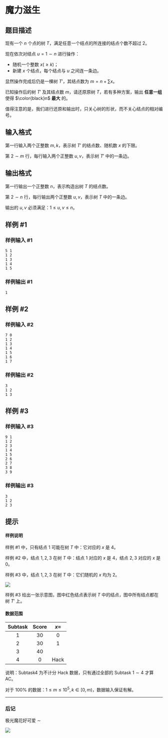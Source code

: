 # 魔力滋生

## 题目描述

现有一个 $n$ 个点的树 $T$，满足任意一个结点的所连接的结点个数不超过 $2$。

现在依次对结点 $u=1\sim n$ 进行操作：

- 随机一个整数 $x(\ge k)$；
- 新建 $x$ 个结点，每个结点与 $u$ 之间连一条边。

显然操作完成后仍是一棵树 $T'$，其结点数为 $m=n+\sum x$。

已知操作后的树 $T'$ 及其结点数 $m$，请还原原树 $T$，若有多种方案，输出 **任意一组** 使得 $\color{black}n$ **最大** 的。

值得注意的是，我们进行还原和输出时，只关心树的形状，而不关心结点的相对编号。

## 输入格式

第一行输入两个正整数 $m,k$，表示树 $T'$ 的结点数、随机数 $x$ 的下限。

第 $2\sim m$ 行，每行输入两个正整数 $u,v$，表示树 $T'$ 中的一条边。

## 输出格式

第一行输出一个正整数 $n$，表示构造出树 $T$ 的结点数。

第 $2\sim n$ 行，每行输出两个正整数 $u,v$，表示树 $T$ 中的一条边。

输出的 $u,v$ 必须满足：$1\le u,v\le n$。

## 样例 #1

### 样例输入 #1
```
5 1
1 2
1 3
1 4
1 5
```

### 样例输出 #1

```
1
```

## 样例 #2

### 样例输入 #2
```
7 0
1 2
1 3
1 4
1 5
1 6
1 7
```

### 样例输出 #2

```
3
1 2
1 3
```

## 样例 #3

### 样例输入 #3
```
9 1
1 2
2 3
1 4
1 5
2 6
2 7
3 8
3 9
```

### 样例输出 #3

```
3
1 2
2 3
```

## 提示

#### 样例说明

样例 $\#1$ 中，只有结点 $1$ 可能在树 $T$ 中：它对应的 $x$ 是 $4$。

样例 $\#2$ 中，结点 $1,2,3$ 在树 $T$ 中：结点 $1$ 对应的 $x$ 是 $4$，结点 $2,3$ 对应的 $x$ 是 $0$。

样例 $\#3$ 中，结点 $1,2,3$ 在树 $T$ 中：它们随机的 $x$ 均为 $2$。

![](https://cdn.luogu.com.cn/upload/image_hosting/4mug6pzd.png)

样例 $\#3$ 给出一张示意图，图中红色结点表示树 $T$ 中的结点，图中所有结点都在树 $T'$ 上。

#### 数据范围

| Subtask | Score | $x=$ |
| :----------: | :----------: | :----------: |
| $1$ | $30$ | $0$ |
| $2$ | $30$ | $1$ |
| $3$ | $40$ |  |
| $4$ | $0$ | Hack |

说明：Subtask4 为不计分 Hack 数据，只有通过全部的 Subtask $1\sim4$ 才算 AC。

对于 $100\%$ 的数据：$1\le m\le10^5,k\in[0,m)$，数据输入保证有解。

---

### 后记

极光魔花好可爱 $\sim$

![](https://cdn.luogu.com.cn/upload/image_hosting/o0gdk38a.png)
